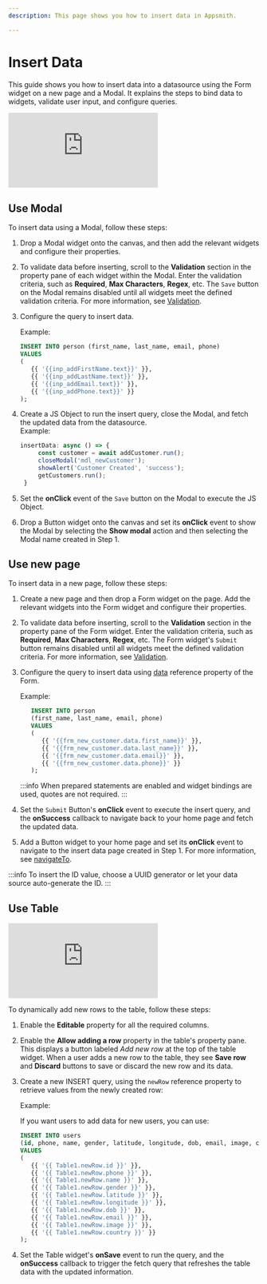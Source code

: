 ```yaml
---
description: This page shows you how to insert data in Appsmith. 

---
```


# Insert Data

This guide shows you how to insert data into a datasource using the Form widget on a new page and a Modal. It explains the steps to bind data to widgets, validate user input, and configure queries.

<div style={{ '{{ position: "relative", paddingBottom: "calc(50.520833333333336% + 41px)", height: "0", width: "100%" }}' }}>
  <iframe src="https://demo.arcade.software/4HdgmwDfdpgGly9XxIsz?embed" frameborder="0" loading="lazy" webkitallowfullscreen mozallowfullscreen allowfullscreen style={{ '{{ position: "absolute", top: "0", left: "0", width: "100%", height: "100%", colorScheme: "light" }}' }} title="Appsmith | Connect Data">
  </iframe>
</div>

## Use Modal
To insert data using a Modal, follow these steps:
1. Drop a Modal widget onto the canvas, and then add the relevant widgets and configure their properties.
2. To validate data before inserting, scroll to the **Validation** section in the property pane of each widget within the Modal. Enter the validation criteria, such as **Required**, **Max Characters**, **Regex**, etc. The `Save` button on the Modal remains disabled until all widgets meet the defined validation criteria. For more information, see [Validation](/reference/widgets/input#regex-string).
3. Configure the query to insert data.

   Example:
   ```sql
   INSERT INTO person (first_name, last_name, email, phone)
   VALUES 
   (
      {{ '{{inp_addFirstName.text}}' }},
      {{ '{{inp_addLastName.text}}' }}, 
      {{ '{{inp_addEmail.text}}' }}, 
      {{ '{{inp_addPhone.text}}' }}
   );
   ```
4. Create a JS Object to run the insert query, close the Modal, and fetch the updated data from the datasource.   
   Example:
   ```jsx
   insertData: async () => {
		const customer = await addCustomer.run();
		closeModal('mdl_newCustomer');
		showAlert('Customer Created', 'success');
		getCustomers.run();
	}
   ```
5. Set the **onClick** event of the `Save` button on the Modal to execute the JS Object.
6. Drop a Button widget onto the canvas and set its **onClick** event to show the Modal by selecting the **Show modal** action and then selecting the Modal name created in Step 1.

## Use new page
To insert data in a new page, follow these steps:
1. Create a new page and then drop a Form widget on the page. Add the relevant widgets into the Form widget and configure their properties.
2. To validate data before inserting, scroll to the **Validation** section in the property pane of the Form widget. Enter the validation criteria, such as **Required**, **Max Characters**, **Regex**, etc. The Form widget's `Submit` button remains disabled until all widgets meet the defined validation criteria. For more information, see [Validation](/reference/widgets/input#regex-string).
3. Configure the query to insert data using [data](/reference/widgets/form#data-object) reference property of the Form.

   Example:
   ```sql
      INSERT INTO person 
      (first_name, last_name, email, phone)
      VALUES 
      (
         {{ '{{frm_new_customer.data.first_name}}' }},
         {{ '{{frm_new_customer.data.last_name}}' }},
         {{ '{{frm_new_customer.data.email}}' }},
         {{ '{{frm_new_customer.data.phone}}' }}
      );
   ```
   :::info
   When prepared statements are enabled and widget bindings are used, quotes are not required.
   :::

4. Set the `Submit` Button's **onClick** event to execute the insert query, and the **onSuccess** callback to navigate back to your home page and fetch the updated data.
5. Add a Button widget to your home page and set its **onClick** event to navigate to the insert data page created in Step 1. 
   For more information, see [navigateTo](/reference/appsmith-framework/widget-actions/navigate-to).

:::info
To insert the ID value, choose a UUID generator or let your data source auto-generate the ID.
:::

## Use Table

<div style={{ '{{ position: "relative", paddingBottom: "calc(50.520833333333336% + 41px)", height: "0", width: "100%" }}' }}>
  <iframe src="https://demo.arcade.software/dEZaROvMJIEhkPBmNe82?embed" frameborder="0" loading="lazy" webkitallowfullscreen mozallowfullscreen allowfullscreen style={{ '{{ position: "absolute", top: "0", left: "0", width: "100%", height: "100%", colorScheme: "light" }}' }} title="Appsmith | Connect Data">
  </iframe>
</div>

To dynamically add new rows to the table, follow these steps:

1. Enable the **Editable** property for all the required columns.
2. Enable the **Allow adding a row** property in the table's property pane. This displays a button labeled _Add new row_ at the top of the table widget. When a user adds a new row to the table, they see **Save row** and **Discard** buttons to save or discard the new row and its data.
3. Create a new INSERT query, using the `newRow` reference property to retrieve values from the newly created row:

   Example: 
   
   If you want users to add data for new users, you can use:

   ```sql
   INSERT INTO users 
   (id, phone, name, gender, latitude, longitude, dob, email, image, country) 
   VALUES 
   (
      {{ '{{ Table1.newRow.id }}' }}, 
      {{ '{{ Table1.newRow.phone }}' }}, 
      {{ '{{ Table1.newRow.name }}' }}, 
      {{ '{{ Table1.newRow.gender }}' }}, 
      {{ '{{ Table1.newRow.latitude }}' }}, 
      {{ '{{ Table1.newRow.longitude }}' }}, 
      {{ '{{ Table1.newRow.dob }}' }}, 
      {{ '{{ Table1.newRow.email }}' }}, 
      {{ '{{ Table1.newRow.image }}' }}, 
      {{ '{{ Table1.newRow.country }}' }}
   );
   ```
4. Set the Table widget's **onSave** event to run the query, and the **onSuccess** callback to trigger the fetch query that refreshes the table data with the updated information.
